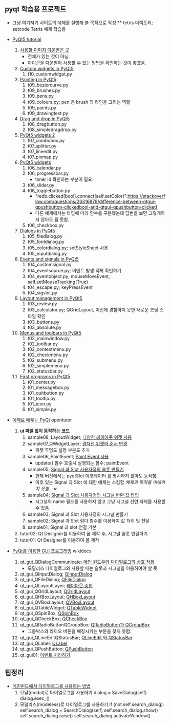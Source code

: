 ## pyqt 학습용 프로젝트

* 그냥 여기저기 사이트의 예제를 실행해 볼 목적으로 작성
** tetris 디렉토리; zetcode Tetris 예제 학습용

* [PyQt5 tutorial](http://zetcode.com/gui/pyqt5/)
    1. [사용할 이미지 다운받은 곳](https://github.com/AlexandreCarlos/PyQt_Tutorial/tree/master/image)
        - 전체가 있는 것이 아님.
        - 아이콘을 다운받아 사용할 수 있는 방법을 확인하는 것이 좋겠음.
    1. [Custom widgets in PyQt5](http://zetcode.com/gui/pyqt5/customwidgets/)
        1. t10_customwidget.py
    1. [Painting in PyQt5](http://zetcode.com/gui/pyqt5/painting/)
        1. t09_beziercurve.py
        1. t09_brushes.py
        1. t09_pens.py
        1. t09_colours.py; pen 은 brush 의 라인을 그리는 역활
        1. t09_points.py
        1. t09_drawingtext.py
    1. [Drag and drop in PyQt5](http://zetcode.com/gui/pyqt5/dragdrop/)
        1. t08_dragbutton.py
        1. t08_simpledragdrop.py
    1. [PyQt5 widgets 2](http://zetcode.com/gui/pyqt5/widgets2/)
        1. t07_combobox.py
        1. t07_splitter.py
        1. t07_lineedit.py
        1. t07_pixmap.py
    1. [PyQt5 widgets](http://zetcode.com/gui/pyqt5/widgets/)
        1. t06_calendar.py
        1. t06_progressbar.py
            - timer id 확인하는 부분이 필요.
        1. t06_slider.py
        1. t06_togglebutton.py
            - "redb.clicked[bool].connect(self.setColor)":https://stackoverflow.com/questions/26316879/difference-between-qtgui-qpushbutton-clickedbool-and-qtgui-qpushbutton-clicked
            - 다른 예제에서는 타입에 따라 함수를 구분했는데 답변을 보면 그렇게하지 않아도 될 듯함.
        1. t06_checkbox.py
    1. [Dialogs in PyQt5](http://zetcode.com/gui/pyqt5/dialogs/)
        1. t05_filedialog.py
        1. t05_fontdialog.py
        1. t05_colordialog.py; setStyleSheet 사용
        1. t05_inputdialog.py
    1. [Events and signals in PyQt5](http://zetcode.com/gui/pyqt5/eventssignals/)
        1. t04_customsignal.py
        1. t04_eventsource.py; 이벤트 발생 객체 확인하기
        1. t04_eventobject.py; mouseMoveEvent, self.setMouseTracking(True)
        1. t04_escape.py; keyPressEvent
        1. t04_sigslot.py
    1. [Layout management in PyQt5](http://zetcode.com/gui/pyqt5/layout/)
        1. t03_review.py
        1. t03_calculator.py; QGridLayout, 이전에 경험하지 못한 새로운 코딩 스타일 확인
        1. t03_buttons.py
        1. t03_absolute.py
    1. [Menus and toolbars in PyQt5](http://zetcode.com/gui/pyqt5/menustoolbars/)
        1. t02_mainwindow.py
        1. t02_toolbar.py
        1. t02_contextmenu.py
        1. t02_checkmenu.py
        1. t02_submenu.py
        1. t02_simplemenu.py
        1. t02_statusbar.py
    1. [First programs in PyQt5](http://zetcode.com/gui/pyqt5/firstprograms/)
        1. t01_center.py
        1. t01_messagebox.py
        1. t01_quitbutton.py
        1. t01_tooltip.py
        1. t01_icon.py
        1. t01_simple.py

* [예제로 배우는 PyQt](https://opentutorials.org/module/544)  opentutor
    1. **ui 파일 없이 동작하는 코드**
        1. sample08_LayoutWidget; [다양한 레이아웃 위젯 사용](https://opentutorials.org/module/544/18664)
        1. sample07_QWidgetLayer; [겹쳐진 위젯의 순서 변경](https://opentutorials.org/module/544/18658)
            - 위젯 투명도 설정 부분도 추가
        1. sample06_PaintEvent; [Paint Event 사용](https://opentutorials.org/module/544/18655)
            - update() 함수 호출시 실행되는 함수; paintEvent
        1. sample05; [Signal 과 Slot 사용자정의 슬롯 만들기](https://opentutorials.org/module/544/18979)
            - 현재 버전에서는 pyqtSlot 데코레이터 를 명시하지 않아도 동작함.
            - 이후 있는 Signal 과 Slot 에 대한 예제는 스킵함 _예제의 목적을 이해하지 못함...ㅠ_
        1. sample04; [Signal 과 Slot 사용자정의 시그널 반환 값 타입](https://opentutorials.org/module/544/18978)
            - 시그널의 name 필드를 사용하지 않고 그냥 시그널 선언 자체를 사용할 수 있음
        1. sample03; Signal 과 Slot 사용자정의 시그널 만들기
        1. sample02; Signal 과 Slot 람다 함수를 이용하여 값 처리 및 전달
        1. sample01; Signal 과 slot 연결 기본
    1. tutor02; Qt Designer를 이용하여 폼 제작 후, 시그널 슬롯 연결하기
    1. tutor01; Qt Designer를 이용하여 폼 제작

* [PyQt를 이용한 GUI 프로그래밍](https://wikidocs.net/5218) wikidocs
    1. qt_gui_QDialogCommunicate; [메인 윈도우와 다이얼로그의 상호 작용](https://wikidocs.net/5249)
        - 모달리스 다이얼로그와 사용할 때는 슬롯과 시그널을 이용하여야 할 듯
    1. qt_gui_QInputDialog; [QInputDialog](https://wikidocs.net/5248)
    1. qt_gui_QFileDialog; [QFileDialog](https://wikidocs.net/5247)
    1. qt_gui_QLayoutLayer; [레이아웃 중첩](https://wikidocs.net/5245)
    1. qt_gui_QGridLayout; [QGridLayout](https://wikidocs.net/5244)
    1. qt_gui_QHBoxLayout; [QHBoxLayout](https://wikidocs.net/5243)
    1. qt_gui_QVBoxLayout; [QVBoxLayout](https://wikidocs.net/5242)
    1. qt_gui_QTableWidget; [QTableWidget](https://wikidocs.net/5240)
    1. qt_gui_QSpinBox; [QSpinBox](https://wikidocs.net/5239)
    1. qt_gui_QCheckBox; [QCheckBox](https://wikidocs.net/5238)
    1. qt_gui_QRadioButtonQGroupBox; [QRadioButton과 QGroupBox](https://wikidocs.net/5237)
        - 그룹박스와 라디오 버튼을 매칭시키는 부분을 찾지 못함.
    1. qt_gui_QLineEditQStatusBar; [QLineEdit 와 QStatusBar](https://wikidocs.net/5236)
    1. qt_gui_QLabel; [QLabel](https://wikidocs.net/5231)
    1. qt_gui_QPushButton; [QPushButton](https://wikidocs.net/5230)
    1. qt_gui01; [이벤트 처리하기](https://wikidocs.net/5228)

## 팁정리
* [메인윈도에서 다이얼로그를 사용하는 방법](https://ruriro.tistory.com/10?category=631468)
    1. 모달(modal)로 다이얼로그를 사용하기
        dialog = SaveDialog(self)
        dialog.exec_()
    1. 모덜리스(modeless)로 다이얼로그를 사용하기
        if (not self.search_dialog):
            self.search_dialog = SearchDialog(self)
        self.search_dialog.show()
        self.search_dialog.raise()
        self.search_dialog.activateWindow()

